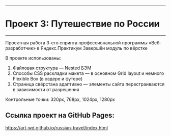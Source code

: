 ***
# Проект 3: Путешествие по России
***

Проектная работа 3-его спринта профессиональной программы «Веб-разработчик» в Яндекс.Практикум
Завершён модуль по вёрстке

В проекте использованы:

1. Файловая структура — Nested БЭМ
2. Способы CSS раскладки макета — в основном Grid layout и немного Flexible Box (в хэдере и футере)
3. Страница свёрстана адаптивно — элементы сайта перестраиваются в зависимости от разрешения

Контрольные точки: 320px, 768px, 1024px, 1280px

## Ссылка проект на GitHub Pages:
https://art-wd.github.io/russian-travel/index.html
